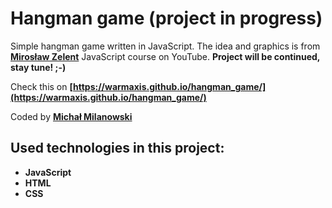 # Hangman game (project in progress)

Simple hangman game written in JavaScript.
The idea and graphics is from __[Mirosław Zelent](http://miroslawzelent.pl/)__ JavaScript course on YouTube.
__Project will be continued, stay tune! ;-)__

Check this on __[https://warmaxis.github.io/hangman_game/](https://warmaxis.github.io/hangman_game/)__

Coded by __[Michał Milanowski](https://www.linkedin.com/in/michalmilanowski/)__

## Used technologies in this project:

* __JavaScript__
* __HTML__
* __CSS__
